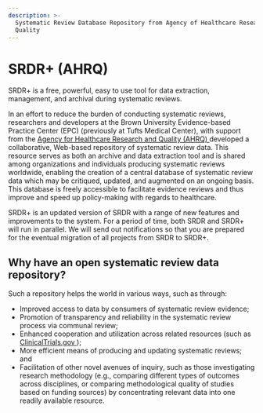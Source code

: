 ```yaml
---
description: >-
  Systematic Review Database Repository from Agency of Healthcare Research &
  Quality
---
```


# SRDR+ (AHRQ)

SRDR+ is a free, powerful, easy to use tool for data extraction, management, and archival during systematic reviews.

In an effort to reduce the burden of conducting systematic reviews, researchers and developers at the Brown University Evidence-based Practice Center (EPC) (previously at Tufts Medical Center), with support from the [Agency for Healthcare Research and Quality (AHRQ) ](https://www.ahrq.gov/) developed a collaborative, Web-based repository of systematic review data. This resource serves as both an archive and data extraction tool and is shared among organizations and individuals producing systematic reviews worldwide, enabling the creation of a central database of systematic review data which may be critiqued, updated, and augmented on an ongoing basis. This database is freely accessible to facilitate evidence reviews and thus improve and speed up policy-making with regards to healthcare.

SRDR+ is an updated version of SRDR with a range of new features and improvements to the system. For a period of time, both SRDR and SRDR+ will run in parallel. We will send out notifications so that you are prepared for the eventual migration of all projects from SRDR to SRDR+.

## Why have an open systematic review data repository?

Such a repository helps the world in various ways, such as through:

* Improved access to data by consumers of systematic review evidence;
* Promotion of transparency and reliability in the systematic review process via communal review;
* Enhanced cooperation and utilization across related resources (such as [ClinicalTrials.gov ](https://clinicaltrials.gov/));
* More efficient means of producing and updating systematic reviews; and
* Facilitation of other novel avenues of inquiry, such as those investigating research methodology (e.g., comparing different types of outcomes across disciplines, or comparing methodological quality of studies based on funding sources) by concentrating relevant data into one readily available resource.
